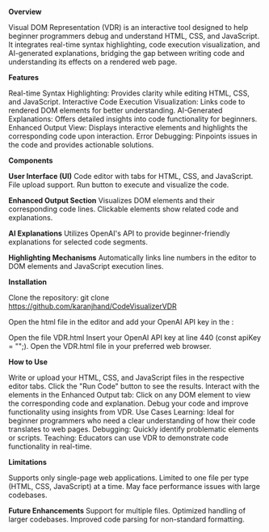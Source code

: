 **Overview**

Visual DOM Representation (VDR) is an interactive tool designed to help beginner programmers debug and understand HTML, CSS, and JavaScript. It integrates real-time syntax highlighting, code execution visualization, and AI-generated explanations, bridging the gap between writing code and understanding its effects on a rendered web page.

**Features**

Real-time Syntax Highlighting: Provides clarity while editing HTML, CSS, and JavaScript.
Interactive Code Execution Visualization: Links code to rendered DOM elements for better understanding.
AI-Generated Explanations: Offers detailed insights into code functionality for beginners.
Enhanced Output View: Displays interactive elements and highlights the corresponding code upon interaction.
Error Debugging: Pinpoints issues in the code and provides actionable solutions.

**Components**

**User Interface (UI)**
Code editor with tabs for HTML, CSS, and JavaScript.
File upload support.
Run button to execute and visualize the code.

**Enhanced Output Section**
Visualizes DOM elements and their corresponding code lines.
Clickable elements show related code and explanations.

**AI Explanations**
Utilizes OpenAI's API to provide beginner-friendly explanations for selected code segments.

**Highlighting Mechanisms**
Automatically links line numbers in the editor to DOM elements and JavaScript execution lines.

**Installation**

Clone the repository:
git clone https://github.com/karanjhand/CodeVisualizerVDR

Open the html file in the editor and add your OpenAI API key in the :

Open the file VDR.html
Insert your OpenAI API key at line 440 (const apiKey = "";).
Open the VDR.html file in your preferred web browser.

**How to Use**

Write or upload your HTML, CSS, and JavaScript files in the respective editor tabs.
Click the "Run Code" button to see the results.
Interact with the elements in the Enhanced Output tab:
Click on any DOM element to view the corresponding code and explanation.
Debug your code and improve functionality using insights from VDR.
Use Cases
Learning: Ideal for beginner programmers who need a clear understanding of how their code translates to web pages.
Debugging: Quickly identify problematic elements or scripts.
Teaching: Educators can use VDR to demonstrate code functionality in real-time.

**Limitations**

Supports only single-page web applications.
Limited to one file per type (HTML, CSS, JavaScript) at a time.
May face performance issues with large codebases.

**Future Enhancements**
Support for multiple files.
Optimized handling of larger codebases.
Improved code parsing for non-standard formatting.
